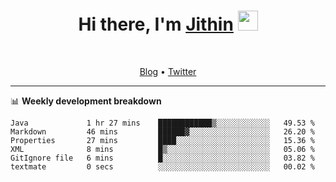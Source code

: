 <h1 align="center">Hi there, I'm <a href="https://jithset.github.io/" target="_blank">Jithin</a> <img
src="https://github.com/blackcater/blackcater/raw/main/images/Hi.gif" height="32" /></h1>

<br />

<p align="center">
  <a href="https://jithset.github.io">Blog</a> •
  <a href="https://twitter.com/jithset">Twitter</a>
</p>

---

📊 **Weekly development breakdown**

<!--START_SECTION:waka-->

```text
Java             1 hr 27 mins    ████████████▒░░░░░░░░░░░░   49.53 %
Markdown         46 mins         ██████▓░░░░░░░░░░░░░░░░░░   26.20 %
Properties       27 mins         ████░░░░░░░░░░░░░░░░░░░░░   15.36 %
XML              8 mins          █▒░░░░░░░░░░░░░░░░░░░░░░░   05.06 %
GitIgnore file   6 mins          █░░░░░░░░░░░░░░░░░░░░░░░░   03.82 %
textmate         0 secs          ░░░░░░░░░░░░░░░░░░░░░░░░░   00.02 %
```

<!--END_SECTION:waka-->

